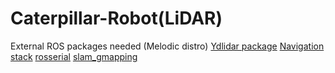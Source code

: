 # Caterpillar-Robot(LiDAR)
  External ROS packages needed (Melodic distro)
  [Ydlidar package](https://github.com/YDLIDAR/ydlidar_ros)
  [Navigation stack](http://wiki.ros.org/navigation)
  [rosserial](rosserial)
  [slam_gmapping](http://wiki.ros.org/slam_gmapping)
